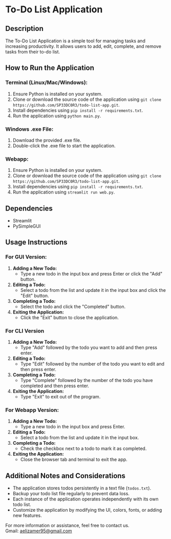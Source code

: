 # To-Do List Application

## Description
The To-Do List Application is a simple tool for managing tasks and increasing productivity. It allows users to add, edit, complete, and remove tasks from their to-do list.

## How to Run the Application
### Terminal (Linux/Mac/Windows):
1. Ensure Python is installed on your system.
2. Clone or download the source code of the application using `git clone https://github.com/SP33DC0R3/todo-list-app.git`.
3. Install dependencies using `pip install -r requirements.txt`.
4. Run the application using `python main.py`.

### Windows .exe File:
1. Download the provided .exe file.
2. Double-click the .exe file to start the application.

### Webapp:
1. Ensure Python is installed on your system.
2. Clone or download the source code of the application using `git clone https://github.com/SP33DC0R3/todo-list-app.git`.
3. Install dependencies using `pip install -r requirements.txt`.
4. Run the application using `streamlit run web.py`.

## Dependencies
- Streamlit
- PySimpleGUI

## Usage Instructions
### For GUI Version:
1. **Adding a New Todo:**
   - Type a new todo in the input box and press Enter or click the "Add" button.
2. **Editing a Todo:**
   - Select a todo from the list and update it in the input box and click the "Edit" button.
3. **Completing a Todo:**
   - Select the todo and click the "Completed" button.
4. **Exiting the Application:**
   - Click the "Exit" button to close the application.

### For CLI Version
1. **Adding a New Todo:**
   - Type "Add" followed by the todo you want to add and then press enter.
2. **Editing a Todo:**
   - Type "Edit" followed by the number of the todo you want to edit and then press enter.
3. **Completing a Todo:**
   - Type "Complete" followed by the number of the todo you have completed and then press enter.
4. **Exiting the Application:**
   - Type "Exit" to exit out of the program.

### For Webapp Version:
1. **Adding a New Todo:**
   - Type a new todo in the input box and press Enter.
2. **Editing a Todo:**
   - Select a todo from the list and update it in the input box.
3. **Completing a Todo:**
   - Check the checkbox next to a todo to mark it as completed.
4. **Exiting the Application:**
   - Close the browser tab and terminal to exit the app.

## Additional Notes and Considerations
- The application stores todos persistently in a text file (`todos.txt`).
- Backup your todo list file regularly to prevent data loss.
- Each instance of the application operates independently with its own todo list.
- Customize the application by modifying the UI, colors, fonts, or adding new features.

For more information or assistance, feel free to contact us.  
Gmail: aelizamer95@gmail.com
